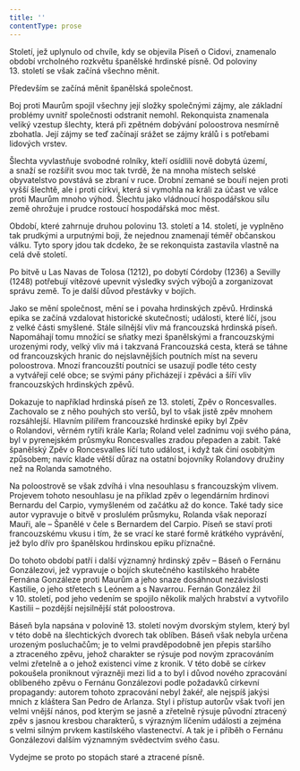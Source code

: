```yaml
---
title: ''
contentType: prose
---
```


  

  

  

Století, jež uplynulo od chvíle, kdy se objevila Píseň o Cidovi, znamenalo období vrcholného rozkvětu španělské hrdinské písně. Od poloviny 13. století se však začíná všechno měnit.

Především se začíná měnit španělská společnost.

Boj proti Maurům spojil všechny její složky společnými zájmy, ale základní problémy uvnitř společnosti odstranit nemohl. Rekonquista znamenala veliký vzestup šlechty, která při zpětném dobývání poloostrova nesmírně zbohatla. Její zájmy se teď začínají srážet se zájmy králů i s potřebami lidových vrstev.

Šlechta vyvlastňuje svobodné rolníky, kteří osídlili nově dobytá území, a snaží se rozšířit svou moc tak tvrdě, že na mnoha místech selské obyvatelstvo povstává se zbraní v ruce. Drobní zemané se bouří nejen proti vyšší šlechtě, ale i proti církvi, která si vymohla na králi za účast ve válce proti Maurům mnoho výhod. Šlechtu jako vládnoucí hospodářskou sílu země ohrožuje i prudce rostoucí hospodářská moc měst.

Období, které zahrnuje druhou polovinu 13. století a 14. století, je vyplněno tak prudkými a urputnými boji, že nejednou znamenají téměř občanskou válku. Tyto spory jdou tak dcdeko, že se rekonquista zastavila vlastně na celá dvě století.

Po bitvě u Las Navas de Tolosa (1212), po dobytí Córdoby (1236) a Sevilly (1248) potřebují vítězové upevnit výsledky svých výbojů a zorganizovat správu země. To je další důvod přestávky v bojích.

Jako se mění společnost, mění se i povaha hrdinských zpěvů. Hrdinská epika se začíná vzdalovat historické skutečnosti; události, které líčí, jsou z velké části smyšlené. Stále silnější vliv má francouzská hrdin­ská píseň. Napomáhají tomu množící se sňatky mezi španělskými a francouzskými urozenými rody, velký vliv má i takzvaná Francouzská cesta, která se táhne od francouzských hranic do nejslavnějších poutních míst na severu poloostrova. Mnozí francouzští poutníci se usazují podle této cesty a vytvářejí celé obce; se svými pány přicházejí i zpěváci a šíří vliv francouzských hrdinských zpěvů.

Dokazuje to například hrdinská píseň ze 13. století, Zpěv o Ronces­valles. Zachovalo se z něho pouhých sto veršů, byl to však jistě zpěv mnohem rozsáhlejší. Hlavním pilířem francouzské hrdinské epiky byl Zpěv o Rolandovi, věrném rytíři krále Karla; Roland velel zadnímu voji svého pána, byl v pyrenejském průsmyku Roncesvalles zradou přepaden a zabit. Také španělský Zpěv o Roncesvalles líčí tuto událost, i když tak činí osobitým způsobem; navíc klade větší důraz na ostatní bojovníky Rolandovy družiny než na Rolanda samotného.

Na poloostrově se však zdvíhá i vlna nesouhlasu s francouzským vlivem. Projevem tohoto nesouhlasu je na příklad zpěv o legendárním hrdinovi Bernardu del Carpio, vymyšleném od začátku až do konce. Také tady sice autor vypravuje o bitvě v proslulém průsmyku, Rolanda však neporazí Mauři, ale – Španělé v čele s Bernardem del Carpio. Píseň se staví proti francouzskému vkusu i tím, že se vrací ke staré formě krátkého vyprávění, jež bylo dřív pro španělskou hrdinskou epiku příznačné.

Do tohoto období patří i další významný hrdinský zpěv – Báseň o Fernánu Gonzálezovi, jež vypravuje o bojích skutečného kastilského hraběte Fernána Gonzáleze proti Maurům a jeho snaze dosáhnout nezávislosti Kastilie, o jeho střetech s Leónem a s Navarrou. Fernán González žil v 10. století, pod jeho vedením se spojilo několik malých hrabství a vytvořilo Kastilii – pozdější nejsilnější stát poloostrova.

Báseň byla napsána v polovině 13. století novým dvorským stylem, který byl v této době na šlechtických dvorech tak oblíben. Báseň však nebyla určena urozeným posluchačům; je to velmi pravděpodobně jen přepis staršího a ztraceného zpěvu, jehož charakter se rýsuje pod novým zpracováním velmi zřetelně a o jehož existenci víme z kronik. V této době se církev pokoušela proniknout výrazněji mezi lid a to byl i důvod nového zpracování oblíbeného zpěvu o Fernánu Gonzálezovi podle požadavků církevní propagandy: autorem tohoto zpracování nebyl žakéř, ale nejspíš jakýsi mnich z kláštera San Pedro de Arlanza. Styl i přístup autorův však tvoří jen velmi vnější nános, pod kterým se jasně a zřetelně rýsuje původní ztracený zpěv s jasnou kresbou charakterů, s výrazným líčením události a zejména s velmi silným prvkem kastilského vlastenectví. A tak je i příběh o Fernánu Gonzálezovi dalším významným svědectvím svého času.

Vydejme se proto po stopách staré a ztracené písně.
